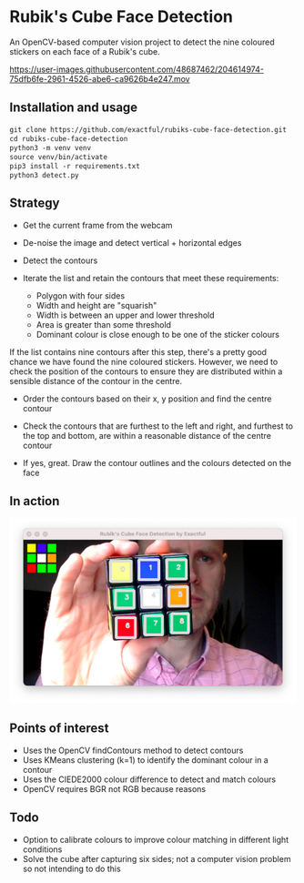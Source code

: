 # Rubik's Cube Face Detection

An OpenCV-based computer vision project to detect the nine coloured stickers on each face of a Rubik's cube.

https://user-images.githubusercontent.com/48687462/204614974-75dfb6fe-2961-4526-abe6-ca9626b4e247.mov

## Installation and usage

```
git clone https://github.com/exactful/rubiks-cube-face-detection.git
cd rubiks-cube-face-detection
python3 -m venv venv
source venv/bin/activate
pip3 install -r requirements.txt
python3 detect.py
```

## Strategy

- Get the current frame from the webcam

- De-noise the image and detect vertical + horizontal edges

- Detect the contours

- Iterate the list and retain the contours that meet these requirements:

    - Polygon with four sides
    - Width and height are "squarish"
    - Width is between an upper and lower threshold
    - Area is greater than some threshold
    - Dominant colour is close enough to be one of the sticker colours

If the list contains nine contours after this step, there's a pretty good chance we have found the nine coloured stickers. However, we need to check the position of the contours to ensure they are distributed within a sensible distance of the contour in the centre.

- Order the contours based on their x, y position and find the centre contour

- Check the contours that are furthest to the left and right, and furthest to the top and bottom, are within a reasonable distance of the centre contour

- If yes, great. Draw the contour outlines and the colours detected on the face

## In action

![Face detection in action](example.png)

## Points of interest

- Uses the OpenCV findContours method to detect contours
- Uses KMeans clustering (k=1) to identify the dominant colour in a contour
- Uses the CIEDE2000 colour difference to detect and match colours
- OpenCV requires BGR not RGB because reasons 

## Todo

- Option to calibrate colours to improve colour matching in different light conditions
- Solve the cube after capturing six sides; not a computer vision problem so not intending to do this
